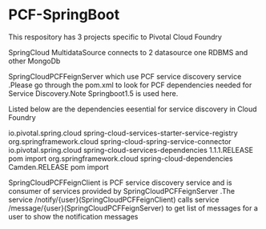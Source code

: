 # PCF-SpringBoot

This respository has 3 projects specific to Pivotal Cloud Foundry

SpringCloud MultidataSource connects to 2 datasource one RDBMS and other MongoDb

SpringCloudPCFFeignServer which use PCF service discovery service .Please go through the pom.xml to look for PCF dependencies needed for Service Discovery.Note Springboot1.5 is used here. 

Listed below are the dependencies eesential for service discovery in Cloud Foundry

<dependency>
            <groupId>io.pivotal.spring.cloud</groupId>
            <artifactId>spring-cloud-services-starter-service-registry</artifactId>
        </dependency>
		<dependency>
            <groupId>org.springframework.cloud</groupId>
            <artifactId>spring-cloud-spring-service-connector</artifactId>
        </dependency>
		 <dependencyManagement>
        <dependencies>
            <dependency>
                <groupId>io.pivotal.spring.cloud</groupId>
                <artifactId>spring-cloud-services-dependencies</artifactId>
                <version>1.1.1.RELEASE</version>
                <type>pom</type>
                <scope>import</scope>
            </dependency>
            <dependency>
                <groupId>org.springframework.cloud</groupId>
                <artifactId>spring-cloud-dependencies</artifactId>
                <version>Camden.RELEASE</version>
                <type>pom</type>
                <scope>import</scope>
            </dependency>
        </dependencies>
    </dependencyManagement>

SpringCloudPCFFeignClient is PCF service discovery service and is consumer of services provided by SpringCloudPCFFeignServer .The service /notify/{user}(SpringCloudPCFFeignClient) calls service  /message/{user}(SpringCloudPCFFeignServer) to get list of messages for a user to show the notification messages
